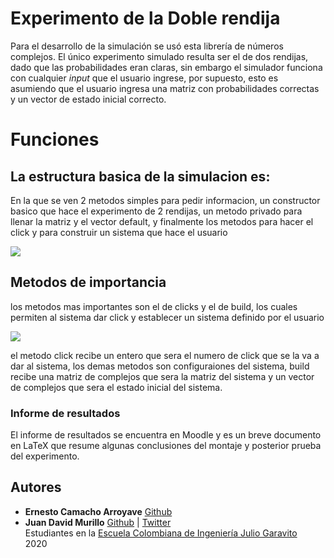 # Experimento de la Doble rendija

Para el desarrollo de la simulación se usó esta librería de números complejos. El único experimento simulado resulta ser el de dos
rendijas, dado que las probabilidades eran claras, sin embargo el simulador funciona con cualquier *input* que el usuario 
ingrese, por supuesto, esto es asumiendo que el usuario ingresa una matriz con probabilidades correctas y un vector de estado inicial
correcto.

# Funciones
 ## La estructura basica de la simulacion es:
 En la que se ven 2 metodos simples para pedir informacion, un constructor basico que hace el experimento de 2 rendijas, un metodo privado para llenar la matriz y el vector default, y finalmente los metodos para hacer el click y para construir un sistema que hace el usuario
 
 ![](https://github.com/ErnestoCamachoA9805/calculadoraComplejos/blob/master/Simulacion/Simulacion/imagenes/EstructuraBasica.PNG) 
 
 ## Metodos de importancia
 los metodos mas importantes son el de clicks y el de build, los cuales permiten al sistema dar click y establecer un sistema definido por el usuario
 
 ![](https://github.com/ErnestoCamachoA9805/calculadoraComplejos/blob/master/Simulacion/Simulacion/imagenes/MetodosFinales.PNG) 
 
 el metodo click recibe un entero que sera el numero de click que se la va a dar al sistema, los demas metodos son configuraiones del sistema, build recibe una matriz de complejos que sera la matriz del sistema y un vector de complejos que sera el estado inicial del sistema.

### Informe de resultados
El informe de resultados se encuentra en Moodle y es un breve documento en LaTeX que resume algunas conclusiones del montaje y posterior prueba del experimento.

## Autores

* **Ernesto Camacho Arroyave** [Github](https://github.com/ErnestoCamachoA9805)
* **Juan David Murillo** [Github](https://github.com/juancho20sp) | [Twitter](https://twitter.com/juancho20sp)<br/>
Estudiantes en la [Escuela Colombiana de Ingeniería Julio Garavito](https://www.escuelaing.edu.co/es/) <br/>
2020 
